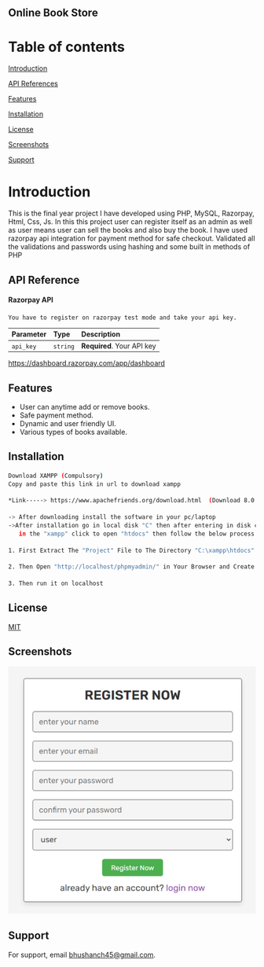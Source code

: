 ## Online Book Store

# Table of contents

[Introduction](https://github.com/bhush-n/Online_Book_Store#introduction)

[API References](https://github.com/bhush-n/Online_Book_Store#api-reference)

[Features](https://github.com/bhush-n/Online_Book_Store#features)

[Installation](https://github.com/bhush-n/Online_Book_Store#installation)

[License](https://github.com/bhush-n/Online_Book_Store#license)

[Screenshots](https://github.com/bhush-n/Online_Book_Store#screenshots)

[Support](https://github.com/bhush-n/Online_Book_Store#support)
# Introduction

This is the final year project I have
developed using PHP, MySQL,
Razorpay, Html, Css, Js.
In this this project user can register
itself as an admin as well as user means
user can sell the books and also buy the
book.
I have used razorpay api integration for
payment method for safe checkout.
Validated all the validations and
passwords using hashing and some
built in methods of PHP


## API Reference

#### Razorpay API

```http
You have to register on razorpay test mode and take your api key.
```

| Parameter | Type     | Description                |
| :-------- | :------- | :------------------------- |
| `api_key` | `string` | **Required**. Your API key |


https://dashboard.razorpay.com/app/dashboard

## Features

- User can anytime add or remove books.
- Safe payment method.
- Dynamic and user friendly UI.
- Various types of books available.


## Installation

```bash
Download XAMPP (Compulsory)
Copy and paste this link in url to download xampp 
  
*Link-----> https://www.apachefriends.org/download.html  (Download 8.0.3 version of windows)*

-> After downloading install the software in your pc/laptop
->After installation go in local disk "C" then after entering in disk click to open "xampp" after entering 
   in the "xampp" click to open "htdocs" then follow the below process -->

1. First Extract The "Project" File to The Directory "C:\xampp\htdocs"

2. Then Open "http://localhost/phpmyadmin/" in Your Browser and Create a database and import from extracted file.

3. Then run it on localhost
```
    
## License

[MIT](https://choosealicense.com/licenses/mit/)


## Screenshots

![App Screenshot](https://github.com/bhush-n/Online_Book_Store/blob/0024adb7cc746ac0e6476896c43d1226189b5057/New%20folder/Picture1.png)


## Support

For support, email bhushanch45@gmail.com.

